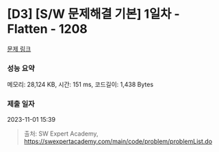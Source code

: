 # [D3] [S/W 문제해결 기본] 1일차 - Flatten - 1208 

[문제 링크](https://swexpertacademy.com/main/code/problem/problemDetail.do?contestProbId=AV139KOaABgCFAYh) 

### 성능 요약

메모리: 28,124 KB, 시간: 151 ms, 코드길이: 1,438 Bytes

### 제출 일자

2023-11-01 15:39



> 출처: SW Expert Academy, https://swexpertacademy.com/main/code/problem/problemList.do